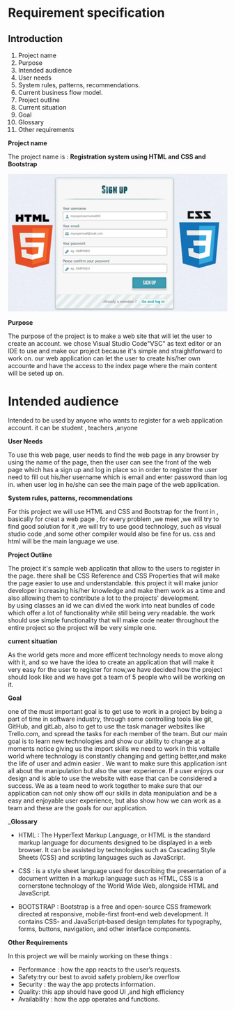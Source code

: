 Requirement specification
========
## Introduction
1. Project name
2. Purpose
3. Intended audience
4. User needs 
5. System rules, patterns, recommendations.
6. Current business flow model.
7. Project outline 
8. Current situation 
9. Goal  
10. Glossary
11. Other requirements

__Project name__

The project name is : **Registration system using HTML and CSS and Bootstrap**

![app](/image/css-css3-bootstrap-registration-form.jpg)

__Purpose__

The purpose of the project is to make a web site that will let the user to create an account.
we chose Visual Studio Code"VSC" as text editor or an IDE to use and make
our project because it's simple and straightforward to work on.
our web application can let the user to create his/her own accounte and have the access to the index
page where the main content will be seted up on.

# Intended audience

Intended to be used by anyone who wants to register 
for a web application account.
it can be student , teachers ,anyone

__User Needs__

To use this web page, user needs to find the web page in any browser by using the name of the page, then the user can see the front of the web page which has a sign up and log in place so in order to register the user need to fill out his/her username which is email and enter password
than log in.
when user log in he/she can see the main page of the web application.

__System rules, patterns, recommendations__

For this project we will use HTML and CSS and Bootstrap for the front in , basically for creat a web page ,
for every problem ,we meet ,we will try to find good solution for it ,we will try to use good technology,
such as visual studio code ,and some other compiler would also be fine for us.
css and html will be the main language we use.

__Project Outline__

The project it's sample web applicatin that allow to the users to register in the page.
there shall be CSS Reference and CSS Properties that will make the page easier to use and understandable.
this project it will make junior developer increasing his/her knowledge 
and make them work as a time and also allowing 
them to contribute a lot to the projects' development.  
by using classes an id we can divied the work into neat bundles 
of code which offer a lot of functionality while still being very readable. the work should use simple functionality that will make code 
neater throughout the entire project so the project will be very simple one.

__current situation__

As the world gets more and more efficent technology needs to move along with it, and so we have the idea to create an application that will make it very easy for the user to 
register for now,we have decided how the project should look like and we have got a team of 5 people who will be working on it.

__Goal__

one of the must important goal is to get use to work in a project by being a part of time in software industry, through some controlling tools like git, GitHub, and gitLab, 
also to get to use the task manager websites like Trello.com, and spread the tasks for each member of the team. 
But our main goal is to learn new technologies and show our ability to change at a moments notice giving us the import skills we need to work in this voltaile world where technology is constantly changing and getting better,and make the life of user and admin easier .
We want to make sure this application isnt all about the manipulation but also the user experience. If a user enjoys our design and is able to use the website with ease that can be considered a success. We as a team need to work together to make sure that our application can not only show off our skills in data manipulation and be a easy and enjoyable user experience, but also show how we can work as a team and these are the goals for our application.


___Glossary__

* HTML : The HyperText Markup Language, or HTML is the standard markup language for documents designed to be displayed in a web browser. It can be assisted by technologies such as Cascading Style Sheets (CSS) and scripting languages such as JavaScript.

* CSS : is a style sheet language used for describing the presentation of a document written in a markup language such as HTML, CSS is a cornerstone technology of the World Wide Web, alongside HTML and JavaScript.

* BOOTSTRAP : Bootstrap is a free and open-source CSS framework directed at responsive, mobile-first front-end web development. It contains CSS- and JavaScript-based design templates for typography, forms, buttons, navigation, and other interface components.

__Other Requirements__

In this project we will be mainly working on these things : 
* Performance : how the app reacts to the user’s requests.
* Safety:try our best to avoid safety problem,like overflow
* Security :  the way the app protects information.
* Quality: this app should have good UI ,and high efficiency
* Availability : how the app operates and functions.



